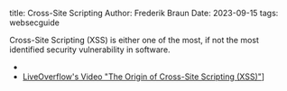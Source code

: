 title: Cross-Site Scripting
Author: Frederik Braun
Date: 2023-09-15
tags: websecguide

Cross-Site Scripting (XSS) is either one of the most, if not the most identified
security vulnerability in software.



*
* [LiveOverflow's Video "The Origin of Cross-Site Scripting (XSS)"](https://www.youtube.com/watch?v=mKAWpFdVcPY)]
